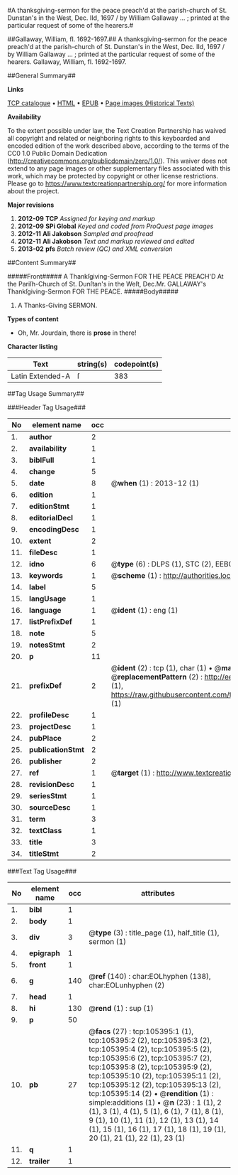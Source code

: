 #A thanksgiving-sermon for the peace preach'd at the parish-church of St. Dunstan's in the West, Dec. IId, 1697 / by William Gallaway ... ; printed at the particular request of some of the hearers.#

##Gallaway, William, fl. 1692-1697.##
A thanksgiving-sermon for the peace preach'd at the parish-church of St. Dunstan's in the West, Dec. IId, 1697 / by William Gallaway ... ; printed at the particular request of some of the hearers.
Gallaway, William, fl. 1692-1697.

##General Summary##

**Links**

[TCP catalogue](http://www.ota.ox.ac.uk/tcp/)  • 
[HTML](http://tei.it.ox.ac.uk/tcp/Texts-HTML/free/A41/A41963.html)  • 
[EPUB](http://tei.it.ox.ac.uk/tcp/Texts-EPUB/free/A41/A41963.epub) • 
[Page images (Historical Texts)](https://historicaltexts.jisc.ac.uk/eebo-16437907e)

**Availability**

To the extent possible under law, the Text Creation Partnership has waived all copyright and related or neighboring rights to this keyboarded and encoded edition of the work described above, according to the terms of the CC0 1.0 Public Domain Dedication (http://creativecommons.org/publicdomain/zero/1.0/). This waiver does not extend to any page images or other supplementary files associated with this work, which may be protected by copyright or other license restrictions. Please go to https://www.textcreationpartnership.org/ for more information about the project.

**Major revisions**

1. __2012-09__ __TCP__ *Assigned for keying and markup*
1. __2012-09__ __SPi Global__ *Keyed and coded from ProQuest page images*
1. __2012-11__ __Ali Jakobson__ *Sampled and proofread*
1. __2012-11__ __Ali Jakobson__ *Text and markup reviewed and edited*
1. __2013-02__ __pfs__ *Batch review (QC) and XML conversion*

##Content Summary##

#####Front#####
A Thankſgiving-Sermon FOR THE PEACE PREACH'D At the Pariſh-Church of St. Dunſtan's in the Weſt, Dec.Mr. GALLAWAY's Thankſgiving-Sermon FOR THE PEACE.
#####Body#####

1. A Thanks-Giving SERMON.

**Types of content**

  * Oh, Mr. Jourdain, there is **prose** in there!

**Character listing**


|Text|string(s)|codepoint(s)|
|---|---|---|
|Latin Extended-A|ſ|383|

##Tag Usage Summary##

###Header Tag Usage###

|No|element name|occ|attributes|
|---|---|---|---|
|1.|__author__|2||
|2.|__availability__|1||
|3.|__biblFull__|1||
|4.|__change__|5||
|5.|__date__|8| @__when__ (1) : 2013-12 (1)|
|6.|__edition__|1||
|7.|__editionStmt__|1||
|8.|__editorialDecl__|1||
|9.|__encodingDesc__|1||
|10.|__extent__|2||
|11.|__fileDesc__|1||
|12.|__idno__|6| @__type__ (6) : DLPS (1), STC (2), EEBO-CITATION (1), OCLC (1), VID (1)|
|13.|__keywords__|1| @__scheme__ (1) : http://authorities.loc.gov/ (1)|
|14.|__label__|5||
|15.|__langUsage__|1||
|16.|__language__|1| @__ident__ (1) : eng (1)|
|17.|__listPrefixDef__|1||
|18.|__note__|5||
|19.|__notesStmt__|2||
|20.|__p__|11||
|21.|__prefixDef__|2| @__ident__ (2) : tcp (1), char (1)  •  @__matchPattern__ (2) : ([0-9\-]+):([0-9IVX]+) (1), (.+) (1)  •  @__replacementPattern__ (2) : http://eebo.chadwyck.com/downloadtiff?vid=$1&page=$2 (1), https://raw.githubusercontent.com/textcreationpartnership/Texts/master/tcpchars.xml#$1 (1)|
|22.|__profileDesc__|1||
|23.|__projectDesc__|1||
|24.|__pubPlace__|2||
|25.|__publicationStmt__|2||
|26.|__publisher__|2||
|27.|__ref__|1| @__target__ (1) : http://www.textcreationpartnership.org/docs/. (1)|
|28.|__revisionDesc__|1||
|29.|__seriesStmt__|1||
|30.|__sourceDesc__|1||
|31.|__term__|3||
|32.|__textClass__|1||
|33.|__title__|3||
|34.|__titleStmt__|2||


###Text Tag Usage###

|No|element name|occ|attributes|
|---|---|---|---|
|1.|__bibl__|1||
|2.|__body__|1||
|3.|__div__|3| @__type__ (3) : title_page (1), half_title (1), sermon (1)|
|4.|__epigraph__|1||
|5.|__front__|1||
|6.|__g__|140| @__ref__ (140) : char:EOLhyphen (138), char:EOLunhyphen (2)|
|7.|__head__|1||
|8.|__hi__|130| @__rend__ (1) : sup (1)|
|9.|__p__|50||
|10.|__pb__|27| @__facs__ (27) : tcp:105395:1 (1), tcp:105395:2 (2), tcp:105395:3 (2), tcp:105395:4 (2), tcp:105395:5 (2), tcp:105395:6 (2), tcp:105395:7 (2), tcp:105395:8 (2), tcp:105395:9 (2), tcp:105395:10 (2), tcp:105395:11 (2), tcp:105395:12 (2), tcp:105395:13 (2), tcp:105395:14 (2)  •  @__rendition__ (1) : simple:additions (1)  •  @__n__ (23) : 1 (1), 2 (1), 3 (1), 4 (1), 5 (1), 6 (1), 7 (1), 8 (1), 9 (1), 10 (1), 11 (1), 12 (1), 13 (1), 14 (1), 15 (1), 16 (1), 17 (1), 18 (1), 19 (1), 20 (1), 21 (1), 22 (1), 23 (1)|
|11.|__q__|1||
|12.|__trailer__|1||
